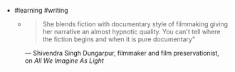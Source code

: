 - #learning #writing
	- > She blends fiction with documentary style of filmmaking giving her narrative an almost hypnotic quality. You can't tell where the fiction begins and when it is pure documentary"
	  
	  — Shivendra Singh Dungarpur, filmmaker and film preservationist, on *All We Imagine As Light*